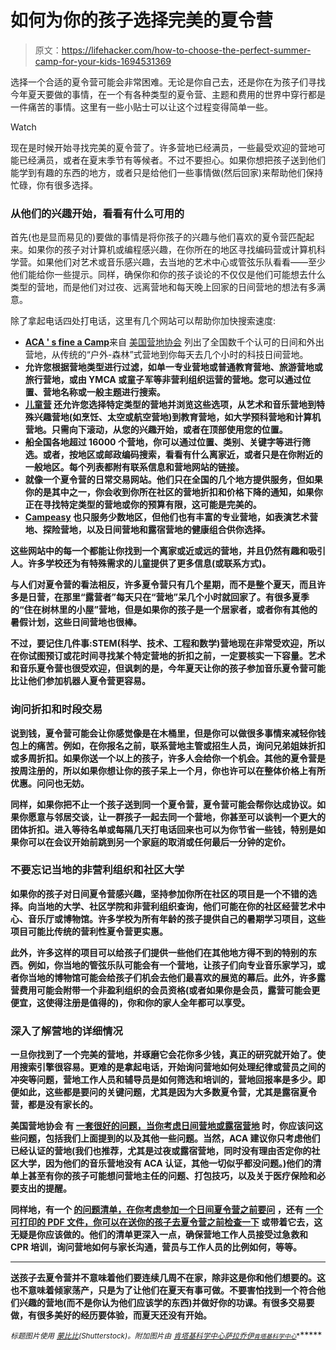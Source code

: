 # 如何为你的孩子选择完美的夏令营

> 原文：<https://lifehacker.com/how-to-choose-the-perfect-summer-camp-for-your-kids-1694531369>

选择一个合适的夏令营可能会非常困难。无论是你自己去，还是你在为孩子们寻找今年夏天要做的事情，在一个有各种类型的夏令营、主题和费用的世界中穿行都是一件痛苦的事情。这里有一些小贴士可以让这个过程变得简单一些。

Watch

现在是时候开始寻找完美的夏令营了。许多营地已经满员，一些最受欢迎的营地可能已经满员，或者在夏末季节有等候者。不过不要担心。如果你想把孩子送到他们能学到有趣的东西的地方，或者只是给他们一些事情做(然后回家)来帮助他们保持忙碌，你有很多选择。

### 从他们的兴趣开始，看看有什么可用的

首先(也是显而易见的)要做的事情是将你孩子的兴趣与他们喜欢的夏令营匹配起来。如果你的孩子对计算机或编程感兴趣，在你所在的地区寻找编码营或计算机科学营。如果他们对艺术或音乐感兴趣，去当地的艺术中心或管弦乐队看看——至少他们能给你一些提示。同样，确保你和你的孩子谈论的不仅仅是他们可能想去什么类型的营地，而是他们对过夜、远离营地和每天晚上回家的日间营地的想法有多满意。

除了拿起电话四处打电话，这里有几个网站可以帮助你加快搜索速度:

*   [**ACA ' s fine a Camp**](http://find.acacamps.org/)来自 [美国营地协会](http://www.acacamps.org/) 列出了全国数千个认可的日间和外出营地，从传统的“户外-森林”式营地到你每天去几个小时的科技日间营地。
*   [](http://www.summercamps.com/)**允许您根据营地类型进行过滤，如单一专业营地或普通教育营地、旅游营地或旅行营地，或由 YMCA 或童子军等非营利组织运营的营地。您可以通过位置、营地名称或一般主题进行搜索。**
*   **[**儿童营**](http://www.kidscamps.com/) 还允许您选择特定类型的营地并浏览这些选项，从艺术和音乐营地到特殊兴趣营地(如烹饪、太空或航空营地)到教育营地，如大学预科营地和计算机营地。只需向下滚动，从您的兴趣开始，或者在顶部使用您的位置。**
*   **[](http://camps.com/)**船全国各地超过 16000 个营地，你可以通过位置、类别、关键字等进行筛选。或者，按地区或邮政编码搜索，看看有什么离家近，或者只是在你附近的一般地区。每个列表都附有联系信息和营地网站的链接。****
*   ****[](http://www.certifikid.com/)**就像一个夏令营的日常交易网站。他们只在全国的几个地方提供服务，但如果你的是其中之一，你会收到你所在社区的营地折扣和价格下降的通知，如果你正在寻找特定类型的营地或你的预算有限，这可能是完美的。******
*   ******[**Campeasy**](https://www.campeasy.com/) 也只服务少数地区，但他们也有丰富的专业营地，如表演艺术营地、探险营地，以及日间营地和露宿营地的健康组合供你选择。******

****这些网站中的每一个都能让你找到一个离家或近或远的营地，并且仍然有趣和吸引人。许多学校还为有特殊需求的儿童提供了更多信息(或联系方式)。****

****与人们对夏令营的看法相反，许多夏令营只有几个星期，而不是整个夏天，而且许多是日营，在那里“露营者”每天只在“营地”呆几个小时就回家了。有很多夏季的“住在树林里的小屋”营地，但是如果你的孩子是一个居家者，或者你有其他的暑假计划，这些日间营地也很棒。****

****不过，要记住几件事:STEM(科学、技术、工程和数学)营地现在非常受欢迎，所以在你试图预订或花时间寻找某个特定营地的折扣之前，一定要核实一下容量。艺术和音乐夏令营也很受欢迎，但讽刺的是，今年夏天让你的孩子参加音乐夏令营可能比让他们参加机器人夏令营更容易。****

### ****询问折扣和时段交易****

****说到钱，夏令营可能会让你感觉像是在木桶里，但是你可以做很多事情来减轻你钱包上的痛苦。例如，在你报名之前，联系营地主管或招生人员，询问兄弟姐妹折扣或多周折扣。如果你送一个以上的孩子，许多人会给你一个机会。其他的夏令营是按周注册的，所以如果你想让你的孩子呆上一个月，你也许可以在整体价格上有所优惠。问问也无妨。****

****同样，如果你把不止一个孩子送到同一个夏令营，夏令营可能会帮你达成协议。如果你愿意与邻居交谈，让一群孩子一起去同一个营地，你甚至可以谈判一个更大的团体折扣。进入等待名单或每隔几天打电话回来也可以为你节省一些钱，特别是如果你可以在会议开始前跳到另一个家庭的取消或任何最后一分钟的定价。****

### ****不要忘记当地的非营利组织和社区大学****

****如果你的孩子对日间夏令营感兴趣，坚持参加你所在社区的项目是一个不错的选择。向当地的大学、社区学院和非营利组织查询，他们可能在你的社区经营艺术中心、音乐厅或博物馆。许多学校为所有年龄的孩子提供自己的暑期学习项目，这些项目可能比传统的营利性夏令营更实惠。****

****此外，许多这样的项目可以给孩子们提供一些他们在其他地方得不到的特别的东西。例如，你当地的管弦乐队可能会有一个营地，让孩子们向专业音乐家学习，或者你当地的博物馆可能会给孩子们机会去他们最喜欢的展览的幕后。此外，许多露营费用可能会附带一个非盈利组织的会员资格(或者如果你是会员，露营可能会更便宜，这使得注册是值得的)，你和你的家人全年都可以享受。****

### ****深入了解营地的详细情况****

****一旦你找到了一个完美的营地，并琢磨它会花你多少钱，真正的研究就开始了。使用搜索引擎很容易。更难的是拿起电话，开始询问营地如何处理纪律或营员之间的冲突等问题，营地工作人员和辅导员是如何筛选和培训的，营地回报率是多少。即便如此，这些都是要问的关键问题，尤其是因为大多数夏令营，尤其是露宿夏令营，都是没有家长的。****

****美国营地协会 有 [一套很好的问题，当你考虑日间营地或露宿营地](http://www.acacamps.org/media-center/how-to-choose/preparing) 时，你应该问这些问题，包括我们上面提到的以及其他一些问题。当然，ACA 建议你只考虑他们已经认证的营地(我们也推荐，尤其是过夜或露宿营地，同时没有理由否定你的社区大学，因为他们的音乐营地没有 ACA 认证，其他一切似乎都没问题。)他们的清单上甚至有你的孩子可能想问营地主任的问题、打包技巧，以及关于医疗保险和必要支出的提醒。****

****同样地，有一个 [的问题清单，在你考虑参加一个日间夏令营之前要问](https://www.brighthorizons.com/family-resources/e-family-news/2013-tips-for-choosing-a-summer-day-camp) ，还有 [一个可打印的 PDF 文件，你可以在送你的孩子去夏令营之前检查一下](https://www.brighthorizons.com/resources/pdf/Summer-Camp_Checklist.pdf) 或带着它去，这无疑是你应该做的。他们的清单更深入一点，确保营地工作人员接受过急救和 CPR 培训，询问营地如何与家长沟通，营员与工作人员的比例如何，等等。****

* * *

****送孩子去夏令营并不意味着他们要连续几周不在家，除非这是你和他们想要的。这也不意味着倾家荡产，只是为了让他们在夏天有事可做。不要害怕找到一个符合他们兴趣的营地(而不是你认为他们应该学的东西)并做好你的功课。有很多交易要做，有很多美好的经历要体验，而夏天还没有开始。****

****<small>*标题图片使用*</small> [<small>*蒙比比*</small>](http://www.shutterstock.com/pic-199790444/stock-vector-summer-camp-card-design-vector-illustration.html?src=pp-same_artist-199790432-_CbYstc-NmHUq74bax5n_Q-1)<small>*(Shutterstock)。附加图片由*</small> [<small>*肯塔基科学中心*</small>](https://www.flickr.com/photos/kyscience/9394456774/in/photostream/)<small></small>*[<small>*萨拉乔伊*</small>](https://www.flickr.com/photos/joybot/9015037562)<small>*[<small>*肯塔基科学中心*</small>](https://www.flickr.com/photos/kyscience/9391685349)<small></small>*</small>*****